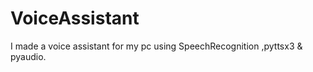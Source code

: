 # VoiceAssistant
I made a voice assistant for my pc using SpeechRecognition ,pyttsx3 &amp; pyaudio. 
